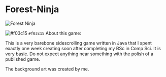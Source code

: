 # Forest-Ninja

![Forest Ninja](https://i.imgur.com/NhxmkuS.png)



 ![#f03c15](https://placehold.it/15/f03c15/000000?text=+) `#f03c15` About this game:


This is a very barebone sidescrolling game written in Java that I spent exactly one week creating soon after completing my BSc in Comp Sci. It is very basic. Do not expect anything near something with the polish of a published game.

The background art was created by me.
